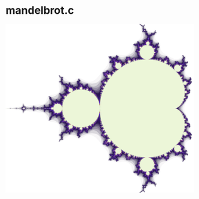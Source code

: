 # mandelbrot.c

<div align="center">
  <img src="image.png" alt="gospot mandlbrot" width="600">
</div>


